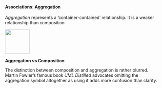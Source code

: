 <link rel="stylesheet" href="{{baseUrl}}/css/textbook.css">

<div class="website-content">

#### Associations: Aggregation

<div id="main">

_Aggregation_ represents a ‘container-contained’ relationship. It is a weaker relationship than composition.

<panel header="UML: Class Diagrams: Aggregation">
  <include src="../../../uml/classDiagrams/aggregation/topicPanel.md" />
</panel>

<p/>

<img src="{{baseUrl}}/oop/associations/aggregation/images/clubPerson.png" height="80" />
<p/>

**Aggregation vs Composition**

The distinction between composition and aggregation is rather blurred. Martin Fowler’s famous book _UML Distilled_ advocates omitting the aggregation symbol altogether as using it adds more confusion than clarity.


<!-- extras ------------------------------------------------------------------------------------ -->

<panel header=":paperclip: Extras" expandable type="seamless" expanded>

  <panel header=":mortar_board: Learning Outcomes" expandable type="seamless">
    <include src="exercises.md" />
  </panel>

  <panel header=":package: Resources" expandable type="seamless">
    <include src="resources.md" />
  </panel>

</panel>

</div>
</div>
